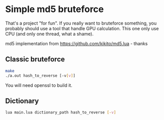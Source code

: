 # Simple md5 bruteforce

That's a project "for fun". If you really want to bruteforce something, you probably should use a tool that handle GPU calculation. This one only use CPU (and only one thread, what a shame).

md5 implementation from https://github.com/kikito/md5.lua - thanks

## Classic bruteforce
```BASH
make
./a.out hash_to_reverse [-v[v]]
```
You will need openssl to build it.

## Dictionary
```BASH
lua main.lua dictionary_path hash_to_reverse [-v]
```
